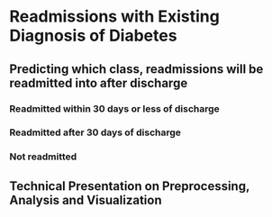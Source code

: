 # Readmissions with Existing Diagnosis of Diabetes
 <h2>Predicting which class, readmissions will be readmitted into after discharge</h2>
 <h3>Readmitted within 30 days or less of discharge</h3>
 <h3>Readmitted after 30 days of discharge</h3>
 <h3>Not readmitted</h3>
 <h2>Technical Presentation on Preprocessing, Analysis and Visualization</h2>
 
 
